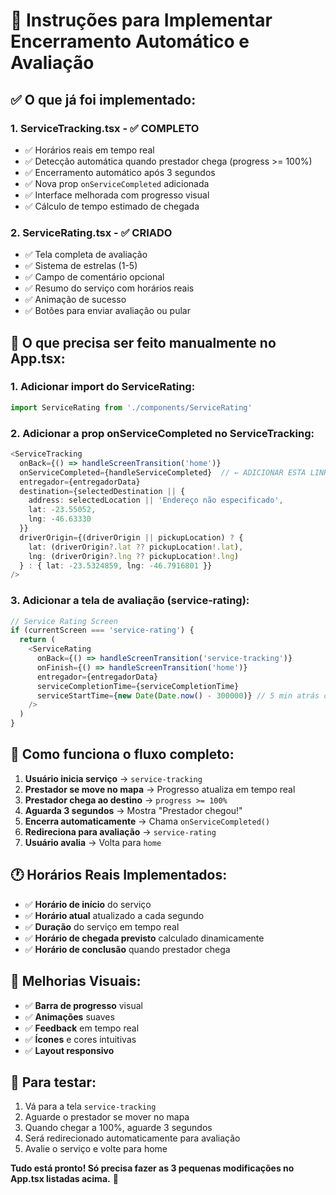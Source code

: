 # 🎯 Instruções para Implementar Encerramento Automático e Avaliação

## ✅ **O que já foi implementado:**

### 1. **ServiceTracking.tsx** - ✅ COMPLETO
- ✅ Horários reais em tempo real
- ✅ Detecção automática quando prestador chega (progress >= 100%)
- ✅ Encerramento automático após 3 segundos
- ✅ Nova prop `onServiceCompleted` adicionada
- ✅ Interface melhorada com progresso visual
- ✅ Cálculo de tempo estimado de chegada

### 2. **ServiceRating.tsx** - ✅ CRIADO
- ✅ Tela completa de avaliação
- ✅ Sistema de estrelas (1-5)
- ✅ Campo de comentário opcional
- ✅ Resumo do serviço com horários reais
- ✅ Animação de sucesso
- ✅ Botões para enviar avaliação ou pular

## 🔧 **O que precisa ser feito manualmente no App.tsx:**

### 1. **Adicionar import do ServiceRating:**
```typescript
import ServiceRating from './components/ServiceRating'
```

### 2. **Adicionar a prop onServiceCompleted no ServiceTracking:**
```typescript
<ServiceTracking
  onBack={() => handleScreenTransition('home')}
  onServiceCompleted={handleServiceCompleted}  // ← ADICIONAR ESTA LINHA
  entregador={entregadorData}
  destination={selectedDestination || {
    address: selectedLocation || 'Endereço não especificado',
    lat: -23.55052, 
    lng: -46.63330
  }}
  driverOrigin={(driverOrigin || pickupLocation) ? {
    lat: (driverOrigin?.lat ?? pickupLocation!.lat),
    lng: (driverOrigin?.lng ?? pickupLocation!.lng)
  } : { lat: -23.5324859, lng: -46.7916801 }} 
/>
```

### 3. **Adicionar a tela de avaliação (service-rating):**
```typescript
// Service Rating Screen
if (currentScreen === 'service-rating') {
  return (
    <ServiceRating
      onBack={() => handleScreenTransition('service-tracking')}
      onFinish={() => handleScreenTransition('home')}
      entregador={entregadorData}
      serviceCompletionTime={serviceCompletionTime}
      serviceStartTime={new Date(Date.now() - 300000)} // 5 min atrás como exemplo
    />
  )
}
```

## 🎯 **Como funciona o fluxo completo:**

1. **Usuário inicia serviço** → `service-tracking`
2. **Prestador se move no mapa** → Progresso atualiza em tempo real
3. **Prestador chega ao destino** → `progress >= 100%`
4. **Aguarda 3 segundos** → Mostra "Prestador chegou!"
5. **Encerra automaticamente** → Chama `onServiceCompleted()`
6. **Redireciona para avaliação** → `service-rating`
7. **Usuário avalia** → Volta para `home`

## 🕐 **Horários Reais Implementados:**

- ✅ **Horário de início** do serviço
- ✅ **Horário atual** atualizado a cada segundo
- ✅ **Duração** do serviço em tempo real
- ✅ **Horário de chegada previsto** calculado dinamicamente
- ✅ **Horário de conclusão** quando prestador chega

## 🎨 **Melhorias Visuais:**

- ✅ **Barra de progresso** visual
- ✅ **Animações** suaves
- ✅ **Feedback** em tempo real
- ✅ **Ícones** e cores intuitivas
- ✅ **Layout responsivo**

## 🚀 **Para testar:**

1. Vá para a tela `service-tracking`
2. Aguarde o prestador se mover no mapa
3. Quando chegar a 100%, aguarde 3 segundos
4. Será redirecionado automaticamente para avaliação
5. Avalie o serviço e volte para home

**Tudo está pronto! Só precisa fazer as 3 pequenas modificações no App.tsx listadas acima.** 🎉
